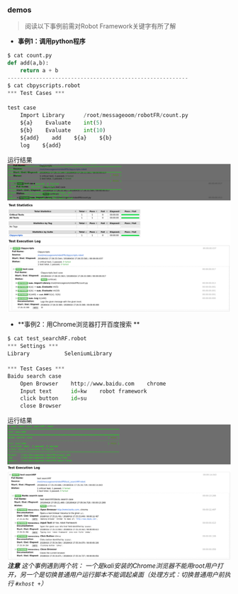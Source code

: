 ### demos

> 阅读以下事例前需对Robot Framework关键字有所了解

* **事例1：调用python程序**

```py
$ cat count.py    
def add(a,b):
    return a + b
---------------------------------------------------------
$ cat cbpyscripts.robot 
*** Test Cases ***

test case
    Import Library      /root/messageoom/robotFR/count.py
    ${a}    Evaluate    int(5)
    ${b}    Evaluate    int(10)
    ${add}    add    ${a}    ${b}
    log    ${add}
```

运行结果![](/assets/QQ截图20180416173030.png)![](/assets/QQ截图20180416173131.png)

* **事例2：用Chrome浏览器打开百度搜索 **

```py
$ cat test_searchRF.robot
*** Settings ***
Library           SeleniumLibrary

*** Test Cases ***
Baidu search case
    Open Browser    http://www.baidu.com    chrome
    Input text      id=kw    robot framework
    click button    id=su   
    close Browser
```

运行结果![](/assets/运行结果r.png)![](/assets/QQ截图20180416173634.png)_**注意** 这个事例遇到两个坑： 一个是kali安装的Chrome浏览器不能用root用户打开，另一个是切换普通用户运行脚本不能调起桌面（处理方式：切换普通用户前执行 `#xhost +`）_

